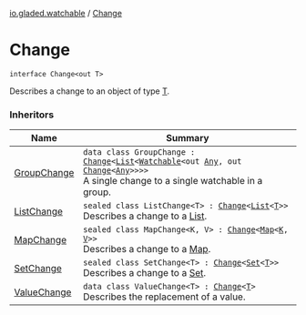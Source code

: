 [io.gladed.watchable](index.md) / [Change](./-change.md)

# Change

`interface Change<out T>`

Describes a change to an object of type [T](-change.md#T).

### Inheritors

| Name | Summary |
|---|---|
| [GroupChange](-group-change/index.md) | `data class GroupChange : `[`Change`](./-change.md)`<`[`List`](https://kotlinlang.org/api/latest/jvm/stdlib/kotlin.collections/-list/index.html)`<`[`Watchable`](-watchable/index.md)`<out `[`Any`](https://kotlinlang.org/api/latest/jvm/stdlib/kotlin/-any/index.html)`, out `[`Change`](./-change.md)`<`[`Any`](https://kotlinlang.org/api/latest/jvm/stdlib/kotlin/-any/index.html)`>>>>`<br>A single change to a single watchable in a group. |
| [ListChange](-list-change/index.md) | `sealed class ListChange<T> : `[`Change`](./-change.md)`<`[`List`](https://kotlinlang.org/api/latest/jvm/stdlib/kotlin.collections/-list/index.html)`<`[`T`](-list-change/index.md#T)`>>`<br>Describes a change to a [List](https://kotlinlang.org/api/latest/jvm/stdlib/kotlin.collections/-list/index.html). |
| [MapChange](-map-change/index.md) | `sealed class MapChange<K, V> : `[`Change`](./-change.md)`<`[`Map`](https://kotlinlang.org/api/latest/jvm/stdlib/kotlin.collections/-map/index.html)`<`[`K`](-map-change/index.md#K)`, `[`V`](-map-change/index.md#V)`>>`<br>Describes a change to a [Map](https://kotlinlang.org/api/latest/jvm/stdlib/kotlin.collections/-map/index.html). |
| [SetChange](-set-change/index.md) | `sealed class SetChange<T> : `[`Change`](./-change.md)`<`[`Set`](https://kotlinlang.org/api/latest/jvm/stdlib/kotlin.collections/-set/index.html)`<`[`T`](-set-change/index.md#T)`>>`<br>Describes a change to a [Set](https://kotlinlang.org/api/latest/jvm/stdlib/kotlin.collections/-set/index.html). |
| [ValueChange](-value-change/index.md) | `data class ValueChange<T> : `[`Change`](./-change.md)`<`[`T`](-value-change/index.md#T)`>`<br>Describes the replacement of a value. |
